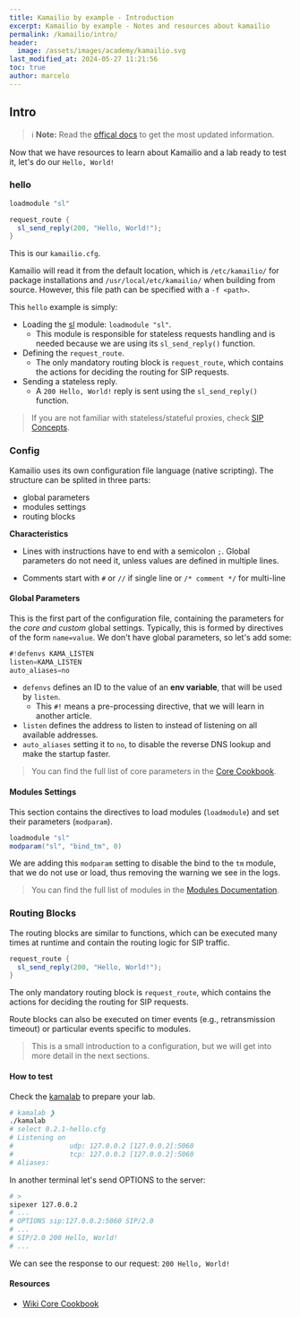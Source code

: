 ```yaml
---
title: Kamailio by example - Introduction
excerpt: Kamailio by example - Notes and resources about kamailio
permalink: /kamailio/intro/
header:
  image: /assets/images/academy/kamailio.svg
last_modified_at: 2024-05-27 11:21:56
toc: true
author: marcelo
---
```

## Intro

> :information_source: **Note:** Read the [offical docs](https://www.kamailio.org/wikidocs/cookbooks/devel/core/) to get the most updated information.

Now that we have resources to learn about Kamailio and a lab ready to test it, let's do our `Hello, World!`
### hello
```c#
loadmodule "sl"

request_route {
  sl_send_reply(200, "Hello, World!");
}
```

This is our `kamailio.cfg`.

Kamailio will read it from the default location, which is `/etc/kamailio/` for package installations and `/usr/local/etc/kamailio/` when building from source. However, this file path can be specified with a `-f <path>`.

This `hello` example is simply:
- Loading the [sl](https://www.kamailio.org/docs/modules/stable/modules/sl.html) module: `loadmodule "sl"`.
    - This module is responsible for stateless requests handling and is needed because we are using its `sl_send_reply()` function.
- Defining the `request_route`.
    - The only mandatory routing block is `request_route`, which contains the actions for deciding the routing for SIP requests.
- Sending a stateless reply.
    - A `200 Hello, World!` reply is sent using the `sl_send_reply()` function.

> If you are not familiar with stateless/stateful proxies, check [SIP Concepts](/sip/concepts/).

### Config
Kamailio uses its own configuration file language (native scripting). The structure can be splited in three parts:
* global parameters
* modules settings
* routing blocks

**Characteristics**
- Lines with instructions have to end with a semicolon `;`. Global parameters do not need it, unless values are defined in multiple lines.
* Comments start with `#` or `//` if single line or `/* comment */` for multi-line

#### Global Parameters

This is the first part of the configuration file, containing the parameters for the *core and custom* global settings. Typically, this is formed by directives of the form `name=value`. We don't have global parameters, so let's add some:
```c#
#!defenvs KAMA_LISTEN
listen=KAMA_LISTEN
auto_aliases=no
```
- `defenvs` defines an ID to the value of an **env variable**, that will be used by `listen`.
  - This `#!` means a pre-processing directive, that we will learn in another article.
- `listen` defines the address to listen to instead of listening on all available addresses.
- `auto_aliases` setting it to `no`, to disable the reverse DNS lookup and make the startup faster.
> You can find the full list of core parameters in the [Core Cookbook](https://www.kamailio.org/wikidocs/cookbooks/devel/core/).
#### Modules Settings

This section contains the directives to load modules (`loadmodule`) and set their parameters (`modparam`).

```c#
loadmodule "sl"
modparam("sl", "bind_tm", 0)
```
We are adding this `modparam` setting to disable the bind to the `tm` module, that we do not use or load, thus removing the warning we see in the logs.
> You can find the full list of modules in the [Modules Documentation](https://kamailio.org/docs/modules/stable/).

### Routing Blocks

The routing blocks are similar to functions, which can be executed many times at runtime and contain the routing logic for SIP traffic.

```c#
request_route {
  sl_send_reply(200, "Hello, World!");
}
```

The only mandatory routing block is `request_route`, which contains the actions for deciding the routing for SIP requests.

Route blocks can also be executed on timer events (e.g., retransmission timeout) or particular events specific to modules.

> This is a small introduction to a configuration, but we will get into more detail in the next sections.

#### How to test
Check the [kamalab](/kamailio/kamalab/) to prepare your lab.
```sh
# kamalab ❯
./kamalab
# select 0.2.1-hello.cfg
# Listening on
#              udp: 127.0.0.2 [127.0.0.2]:5060
#              tcp: 127.0.0.2 [127.0.0.2]:5060
# Aliases:
```

In another terminal let's send OPTIONS to the server:
```sh
# >
sipexer 127.0.0.2
# ...
# OPTIONS sip:127.0.0.2:5060 SIP/2.0
# ...
# SIP/2.0 200 Hello, World!
# ...
```

We can see the response to our request: `200 Hello, World!`
#### Resources
* [Wiki Core Cookbook](https://www.kamailio.org/wikidocs/cookbooks/devel/core/)
